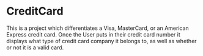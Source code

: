 # CreditCard
This is a project which differentiates a Visa, MasterCard, or an American Express credit card.  Once the User puts in their credit card number it displays what type of credit card company it belongs to, as well as whether or not it is a valid card.
